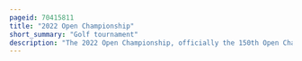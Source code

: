 ```yaml
---
pageid: 70415811
title: "2022 Open Championship"
short_summary: "Golf tournament"
description: "The 2022 Open Championship, officially the 150th Open Championship, was a Golf Tournament played 14–17 July on the Old Course at St Andrews, Scotland. The Championship was won by Cameron Smith with a Score of 268, 20 under Par, one Stroke ahead of Cameron Young."
---
```

